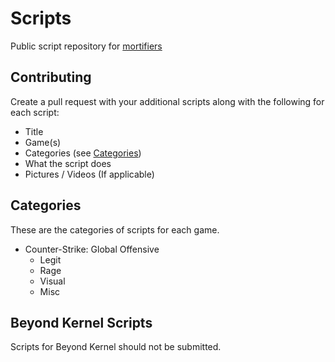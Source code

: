 # Scripts
Public script repository for [mortifiers](https://mortifiers.com)

## Contributing
Create a pull request with your additional scripts along with the following for each script:
  - Title
  - Game(s)
  - Categories (see [Categories](#Categories))
  - What the script does
  - Pictures / Videos (If applicable)

## Categories
These are the categories of scripts for each game.
  - Counter-Strike: Global Offensive
    + Legit
    + Rage
    + Visual
    + Misc
  
## Beyond Kernel Scripts
Scripts for Beyond Kernel should not be submitted.
